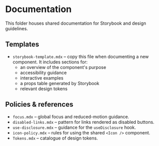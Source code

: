# Documentation

This folder houses shared documentation for Storybook and design guidelines.

## Templates

- `storybook-template.mdx` – copy this file when documenting a new component. It includes sections for:
    - an overview of the component's purpose
    - accessibility guidance
    - interactive examples
    - a props table generated by Storybook
    - relevant design tokens

## Policies & references

- `focus.mdx` – global focus and reduced-motion guidance.
- `disabled-links.mdx` – pattern for links rendered as disabled buttons.
- `use-disclosure.mdx` – guidance for the `useDisclosure` hook.
- `icon-policy.mdx` – rules for using the shared `<Icon />` component.
- `Tokens.mdx` – catalogue of design tokens.
